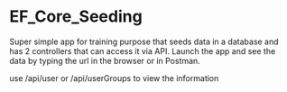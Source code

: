 # EF_Core_Seeding
Super simple app for training purpose that seeds data in a database and has 2 controllers that can access it via API.  Launch the app and see the data by typing the url in the browser or in Postman.

use /api/user or /api/userGroups to view the information
